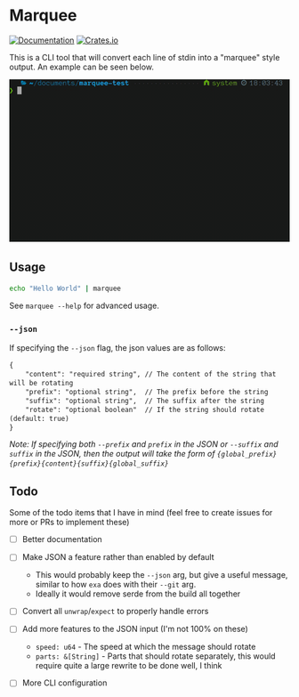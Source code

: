 # Marquee

[![Documentation](https://docs.rs/marquee/badge.svg)](https://docs.rs/marquee/)
[![Crates.io](https://img.shields.io/crates/v/marquee.svg)](https://crates.io/crates/marquee)

This is a CLI tool that will convert each line of stdin into a "marquee"
style output.  An example can be seen below.

![GIF of marquee usage](./img/usage.gif)

## Usage

```sh
echo "Hello World" | marquee
```

See `marquee --help` for advanced usage.

### `--json`

If specifying the `--json` flag, the json values are as follows:

```jsonc
{
    "content": "required string", // The content of the string that will be rotating
    "prefix": "optional string",  // The prefix before the string
    "suffix": "optional string",  // The suffix after the string
    "rotate": "optional boolean"  // If the string should rotate (default: true)
}
```

_Note: If specifying both `--prefix` and `prefix` in the JSON or
`--suffix` and `suffix` in the JSON, then the output will take the form
of `{global_prefix}{prefix}{content}{suffix}{global_suffix}`_


## Todo

Some of the todo items that I have in mind (feel free to create issues
for more or PRs to implement these)

- [ ] Better documentation
- [ ] Make JSON a feature rather than enabled by default
    - This would probably keep the `--json` arg, but give a useful
    message, similar to how `exa` does with their `--git` arg.
    - Ideally it would remove serde from the build all together
- [ ] Convert all `unwrap`/`expect` to properly handle errors
- [ ] Add more features to the JSON input (I'm not 100% on these)
    - `speed: u64` - The speed at which the message should rotate
    - `parts: &[String]` - Parts that should rotate separately, this
    would require quite a large rewrite to be done well, I think
- [ ] More CLI configuration

